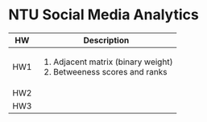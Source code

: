 # NTU Social Media Analytics

|HW|Description|
|---|---|
|HW1|<ol><li>Adjacent matrix (binary weight)</li><li>Betweeness scores and ranks</li></ol>|
|HW2||
|HW3||
